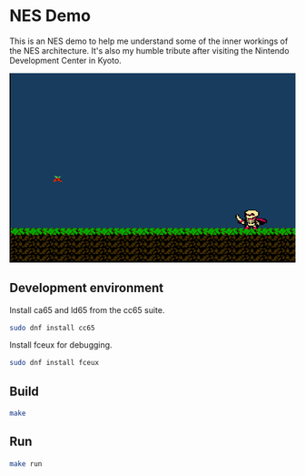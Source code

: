 # NES Demo

This is an NES demo to help me understand some of the inner workings of the NES architecture. It's also my humble tribute after visiting the Nintendo Development Center in Kyoto.

![Screenshot](screenshot.png)

## Development environment

Install ca65 and ld65 from the cc65 suite.

```bash
sudo dnf install cc65
```

Install fceux for debugging.

```bash
sudo dnf install fceux
```

## Build

```bash
make
```

## Run

```bash
make run
```
